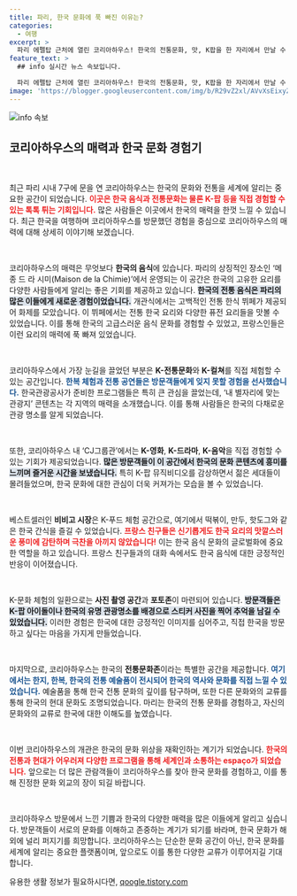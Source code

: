 ```yaml
---
title: 파리, 한국 문화에 푹 빠진 이유는?
categories:
  - 여행
excerpt: >
  파리 에펠탑 근처에 열린 코리아하우스! 한국의 전통문화, 맛, K팝을 한 자리에서 만날 수 있는 이곳에서 색다른 한국 여행을 경험해보세요. 올림픽 기간 동안 풍성한 활동이 준비되어 있습니다!
feature_text: >
  ## info 실시간 뉴스 속보입니다.

  파리 에펠탑 근처에 열린 코리아하우스! 한국의 전통문화, 맛, K팝을 한 자리에서 만날 수 있는 이곳에서 색다른 한국 여행을 경험해보세요. 올림픽 기간 동안 풍성한 활동이 준비되어 있습니다!
image: 'https://blogger.googleusercontent.com/img/b/R29vZ2xl/AVvXsEixyZcFfHzMRdzZMjFBmAUKJYCLCGyLL1o632UiGVXcaFdKo_bkvkuCioo0uUKlGfBVcT3P84aROyZIXSBEx3Aw5nCQ3pTgDom1WDC4m8eifvWiAmWEEVb4x6G_l8C0QH225ldMjyaFvpxGEBGNO37VmDTDMHGhJPq73UglMfDca1-0aw/s1600/blogspot.png'
---
```


<p><img src="https://blogger.googleusercontent.com/img/b/R29vZ2xl/AVvXsEixyZcFfHzMRdzZMjFBmAUKJYCLCGyLL1o632UiGVXcaFdKo_bkvkuCioo0uUKlGfBVcT3P84aROyZIXSBEx3Aw5nCQ3pTgDom1WDC4m8eifvWiAmWEEVb4x6G_l8C0QH225ldMjyaFvpxGEBGNO37VmDTDMHGhJPq73UglMfDca1-0aw/s1600/blogspot.png" alt="info 속보" /></p>

<h2 data-ke-size="size26">코리아하우스의 매력과 한국 문화 경험기</h2>

<p data-ke-size="size16">&nbsp;</p>

<p>최근 파리 시내 7구에 문을 연 코리아하우스는 한국의 문화와 전통을 세계에 알리는 중요한 공간이 되었습니다. <b><span style="color: #ee2323;">이곳은 한국 음식과 전통문화는 물론 K-팝 등을 직접 경험할 수 있는 톡톡 튀는 기회입니다.</span></b> 많은 사람들은 이곳에서 한국의 매력을 한껏 느낄 수 있습니다. 최근 한국을 여행하며 코리아하우스를 방문했던 경험을 중심으로 코리아하우스의 매력에 대해 상세히 이야기해 보겠습니다.</p>

<p data-ke-size="size16">&nbsp;</p>

<p>코리아하우스의 매력은 무엇보다 <b>한국의 음식</b>에 있습니다. 파리의 상징적인 장소인 ‘메종 드 라 시미(Maison de la Chimie)’에서 운영되는 이 공간은 한국의 고유한 요리를 다양한 사람들에게 알리는 좋은 기회를 제공하고 있습니다. <b><span style="background-color: #21538527;">한국의 전통 음식은 파리의 많은 이들에게 새로운 경험이었습니다.</span></b> 개관식에서는 고백적인 전통 한식 뷔페가 제공되어 화제를 모았습니다. 이 뷔페에서는 전통 한국 요리와 다양한 퓨전 요리들을 맛볼 수 있었습니다. 이를 통해 한국의 고급스러운 음식 문화를 경험할 수 있었고, 프랑스인들은 이런 요리의 매력에 푹 빠져 있었습니다.</p>

<p data-ke-size="size16">&nbsp;</p>

<p>코리아하우스에서 가장 눈길을 끌었던 부분은 <b>K-전통문화</b>와 <b>K-컬쳐</b>를 직접 체험할 수 있는 공간입니다. <b><span style="color: #1a5490;">한복 체험과 전통 공연들은 방문객들에게 잊지 못할 경험을 선사했습니다.</span></b> 한국관광공사가 준비한 프로그램들은 특히 큰 관심을 끌었는데, ‘내 별자리에 맞는 관광지’ 콘텐츠는 각 지역의 매력을 소개했습니다. 이를 통해 사람들은 한국의 다채로운 관광 명소를 알게 되었습니다.</p>

<p data-ke-size="size16">&nbsp;</p>

<p>또한, 코리아하우스 내 ‘CJ그룹관’에서는 <b>K-영화</b>, <b>K-드라마</b>, <b>K-음악</b>을 직접 경험할 수 있는 기회가 제공되었습니다. <b><span style="background-color: #21538527;">많은 방문객들이 이 공간에서 한국의 문화 콘텐츠에 흥미를 느끼며 즐거운 시간을 보냈습니다.</span></b> 특히 K-팝 뮤직비디오를 감상하면서 젊은 세대들이 몰려들었으며, 한국 문화에 대한 관심이 더욱 커져가는 모습을 볼 수 있었습니다.</p>

<p data-ke-size="size16">&nbsp;</p>

<p>베스트셀러인 <b>비비고 시장</b>은 K-푸드 체험 공간으로, 여기에서 떡볶이, 만두, 핫도그와 같은 한국 간식을 즐길 수 있었습니다. <b><span style="color: #ee2323;">프랑스 친구들은 신기롭게도 한국 요리의 맛깔스러운 풍미에 감탄하며 극찬을 아끼지 않았습니다!</span></b> 이는 한국 음식 문화의 글로벌화에 중요한 역할을 하고 있습니다. 프랑스 친구들과의 대화 속에서도 한국 음식에 대한 긍정적인 반응이 이어졌습니다.</p>

<p data-ke-size="size16">&nbsp;</p>

<p>K-문화 체험의 일환으로는 <b>사진 촬영 공간</b>과 <b>포토존</b>이 마련되어 있습니다. <b><span style="background-color: #21538527;">방문객들은 K-팝 아이돌이나 한국의 유명 관광명소를 배경으로 스티커 사진을 찍어 추억을 남길 수 있었습니다.</span></b> 이러한 경험은 한국에 대한 긍정적인 이미지를 심어주고, 직접 한국을 방문하고 싶다는 마음을 가지게 만들었습니다.</p>

<p data-ke-size="size16">&nbsp;</p>

<p>마지막으로, 코리아하우스는 한국의 <b>전통문화존</b>이라는 특별한 공간을 제공합니다. <b><span style="color: #1a5490;">여기에서는 한지, 한복, 한국의 전통 예술품이 전시되어 한국의 역사와 문화를 직접 느낄 수 있었습니다.</span></b> 예술품을 통해 한국 전통 문화의 깊이를 탐구하며, 또한 다른 문화와의 교류를 통해 한국의 현대 문화도 조명되었습니다. 마리는 한국의 전통 문화를 경험하고, 자신의 문화와의 교류로 한국에 대한 이해도를 높였습니다.</p>

<p data-ke-size="size16">&nbsp;</p>

<p>이번 코리아하우스의 개관은 한국의 문화 위상을 재확인하는 계기가 되었습니다. <b><span style="color: #ee2323;">한국의 전통과 현대가 어우러져 다양한 프로그램을 통해 세계인과 소통하는 espaço가 되었습니다.</span></b> 앞으로는 더 많은 관람객들이 코리아하우스를 찾아 한국 문화를 경험하고, 이를 통해 진정한 문화 외교의 장이 되길 바랍니다. </p>

<p data-ke-size="size16">&nbsp;</p>

<p>코리아하우스 방문에서 느낀 기쁨과 한국의 다양한 매력을 많은 이들에게 알리고 싶습니다. 방문객들이 서로의 문화를 이해하고 존중하는 계기가 되기를 바라며, 한국 문화가 해외에 널리 퍼지기를 희망합니다. 코리아하우스는 단순한 문화 공간이 아닌, 한국 문화를 세계에 알리는 중요한 플랫폼이며, 앞으로도 이를 통한 다양한 교류가 이루어지길 기대합니다.</p>
유용한 생활 정보가 필요하시다면, <a href="https://qoogle.tistory.com" rel="dofollow">qoogle.tistory.com</a>


